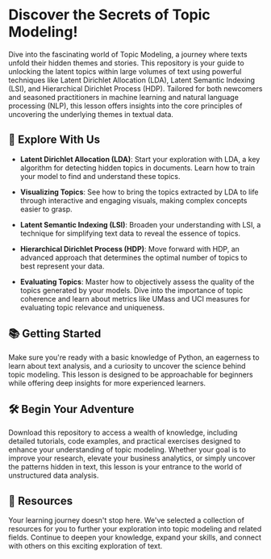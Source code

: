 # Discover the Secrets of Topic Modeling!

Dive into the fascinating world of Topic Modeling, a journey where texts unfold their hidden themes and stories. This repository is your guide to unlocking the latent topics within large volumes of text using powerful techniques like Latent Dirichlet Allocation (LDA), Latent Semantic Indexing (LSI), and Hierarchical Dirichlet Process (HDP). Tailored for both newcomers and seasoned practitioners in machine learning and natural language processing (NLP), this lesson offers insights into the core principles of uncovering the underlying themes in textual data.

## 🌌 Explore With Us

- **Latent Dirichlet Allocation (LDA)**: Start your exploration with LDA, a key algorithm for detecting hidden topics in documents. Learn how to train your model to find and understand these topics.

- **Visualizing Topics**: See how to bring the topics extracted by LDA to life through interactive and engaging visuals, making complex concepts easier to grasp.

- **Latent Semantic Indexing (LSI)**: Broaden your understanding with LSI, a technique for simplifying text data to reveal the essence of topics.

- **Hierarchical Dirichlet Process (HDP)**: Move forward with HDP, an advanced approach that determines the optimal number of topics to best represent your data.

- **Evaluating Topics**: Master how to objectively assess the quality of the topics generated by your models. Dive into the importance of topic coherence and learn about metrics like UMass and UCI measures for evaluating topic relevance and uniqueness.

## 📚 Getting Started

Make sure you're ready with a basic knowledge of Python, an eagerness to learn about text analysis, and a curiosity to uncover the science behind topic modeling. This lesson is designed to be approachable for beginners while offering deep insights for more experienced learners.

## 🛠️ Begin Your Adventure

Download this repository to access a wealth of knowledge, including detailed tutorials, code examples, and practical exercises designed to enhance your understanding of topic modeling. Whether your goal is to improve your research, elevate your business analytics, or simply uncover the patterns hidden in text, this lesson is your entrance to the world of unstructured data analysis.

## 📖 Resources

Your learning journey doesn't stop here. We've selected a collection of resources for you to further your exploration into topic modeling and related fields. Continue to deepen your knowledge, expand your skills, and connect with others on this exciting exploration of text.